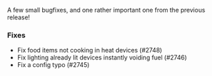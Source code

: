 A few small bugfixes, and one rather important one from the previous release!

### Fixes

- Fix food items not cooking in heat devices (#2748)
- Fix lighting already lit devices instantly voiding fuel (#2746)
- Fix a config typo (#2745)
